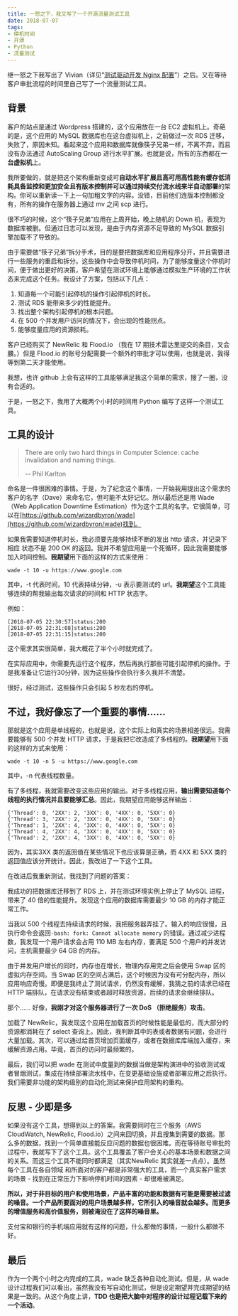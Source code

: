 ```yaml
---
title: 一怒之下，我又写了一个开源流量测试工具
date: 2018-07-07
tags:
- 停机时间
- 开源
- Python
- 流量测试
---
```


继一怒之下我写出了 Vivian（详见“[测试驱动开发 Nginx 配置](https://www.guyu.me/blogs/2018-06-12-tdd-in-nginx)”）之后。又在等待客户审批流程的时间里自己写了一个流量测试工具。

## 背景

客户的站点是通过 Wordpress 搭建的，这个应用放在一台 EC2 虚拟机上。奇葩的是，这个应用的 MySQL 数据库也在这台虚拟机上，之前做过一次 RDS 迁移，失败了，原因未知。看起来这个应用和数据库就像筷子兄弟一样，不离不弃，而且没有办法通过 AutoScaling Group 进行水平扩展。也就是说，所有的东西都在**一台虚拟机**上。

我所要做的，就是把这个架构重新变成可**自动水平扩展且高可用高性能有缓存低消耗具备监控和更加安全且有版本控制并可以通过持续交付流水线来半自动部署**的架构。你可以重新读一下上一句加粗文字的内容。没错，目前他们连版本控制都没有，所有的操作在服务器上通过 mv 之间 scp 进行。

很不巧的时候，这个“筷子兄弟”应用在上周开始，晚上随机的 Down 机，表现为数据库被删。但通过日志可以发现，是由于内存资源不足导致的 MySQL 数据引擎加载不了导致的。

由于需要做“筷子兄弟”拆分手术，目的是要把数据库和应用程序分开，并且需要进行一些服务的重启和拆分。这些操作中会导致停机时间，为了能够度量这个停机时间，便于做出更好的决策，客户希望在测试环境上能够通过模拟生产环境的工作状态来完成这个任务。我设计了方案，包括以下几点：

1. 知道每一个可能引起停机的操作引起停机的时长。
2. 测试 RDS 能带来多少的性能提升。
3. 找出整个架构引起停机的根本问题。
4. 在 500 个并发用户访问的情况下，会出现的性能拐点。
5. 能够度量应用的资源损耗。

客户已经购买了 NewRelic 和 Flood.io （我在 17 期技术雷达里提交的条目，叉会腰。）但是 Flood.io 的账号分配需要一个额外的审批才可以使用，也就是说，我得等到第二天才能使用。

我想，也许 github 上会有这样的工具能够满足我这个简单的需求，搜了一圈，没有合适的。

于是，一怒之下，我用了大概两个小时的时间用 Python 编写了这样一个测试工具。

## 工具的设计

> There are only two hard things in Computer Science: cache invalidation and naming things.
>
> -- Phil Karlton

命名是一件很困难的事情。于是，为了纪念这个事情，一开始我用提出这个需求的客户的名字（Dave）来命名它，但可能不太好记忆。所以最后还是用 Wade （Web Application Downtime Estimation）作为这个工具的名字。它很简单，可以在[https://github.com/wizardbyron/wade](https://github.com/wizardbyron/wade)找到。

如果我需要知道停机时长，我必须要先能够持续不断的发出 http 请求，并记录下相应 状态不是 200 OK 的返回。我并不希望应用是一个死循环，因此我需要能够加入时间控制。**我期望**用下面的这样的方式来使用：

`wade -t 10 -u https://www.google.com`

其中，-t 代表时间，10 代表持续分钟，-u 表示要测试的 url。**我期望**这个工具能够连续的帮我输出每次请求的时间和 HTTP 状态字。

例如：

```shell
[2018-07-05 22:30:57]status:200
[2018-07-05 22:31:08]status:200
[2018-07-05 22:31:15]status:200
```

这个需求其实很简单，我大概花了半个小时就完成了。

在实际应用中，你需要先运行这个程序，然后再执行那些可能引起停机的操作。于是我准备让它运行30分钟，因为这些操作会执行多久我并不清楚。

很好，经过测试，这些操作只会引起 5 秒左右的停机。

## 不过，我好像忘了一个重要的事情……

那就是这个应用是单线程的，也就是说，这个实际上和真实的场景相差很远。我需要能够有 500 个并发 HTTP 请求，于是我把它改造成了多线程的。**我期望**用下面的这样的方式来使用：

`wade -t 10 -n 5 -u https://www.google.com`

其中，-n 代表线程数量。

有了多线程，我就需要改变这些应用的输出。对于多线程应用，**输出需要知道每个线程的执行情况并且要能够汇总**。因此，我期望应用能够这样输出：

```shell
{'Thread': 0, '2XX': 2, '3XX': 0, '4XX': 0, '5XX': 0}
{'Thread': 3, '2XX': 2, '3XX': 0, '4XX': 0, '5XX': 0}
{'Thread': 1, '2XX': 4, '3XX': 0, '4XX': 0, '5XX': 0}
{'Thread': 4, '2XX': 4, '3XX': 0, '4XX': 0, '5XX': 0}
{'Thread': 2, '2XX': 4, '3XX': 0, '4XX': 0, '5XX': 0}
```

因为，其实3XX 类的返回值在某些情况下也应该算是正确，而 4XX 和 5XX 类的返回值应该分开统计。因此，我改进了一下这个工具。

在改进后我重新测试，我找到了问题的答案：

我成功的把数据库迁移到了 RDS 上，并在测试环境实例上停止了 MySQL 进程，带来了 40 倍的性能提升。发现这个应用的数据库需要最少 10 GB 的内存才能正常工作。

当我以 500 个线程去持续请求的时候，我把服务器弄挂了。输入的响应很慢，且执行命令会返回`-bash: fork: Cannot allocate memory` 的错误。通过减少进程数，我发现一个用户请求会占用 110 MB 左右内存，要满足 500 个用户的并发访问，主机需要最少 64 GB 的内存。

由于并发用户增长的同时，内存也在增长，物理内存用完之后会使用 Swap 区的虚拟内存空间。当 Swap 区的空间占满后，这个时候因为没有可分配内存，所以应用响应奇慢。即便是我终止了测试请求，仍然没有缓解，我猜之前的请求已经在 HTTP 端排队，在请求没有结束或者超时释放资源，后续的请求会继续排队。

那个…… 好像，**我刚才对这个服务器进行了一次 DoS （拒绝服务）攻击**。

加载了 NewRelic，我发现这个应用在加载首页的时候性能是最低的，而大部分的资源都消耗在了 select 查询上。因此，我判断其中的表或者数据有问题，会进行大量加载。其次，可以通过给首页增加页面缓存，或者在数据库库端加入缓存，来缓解资源占用。毕竟，首页的访问时最频繁的。

最后，我们可以把 wade 在测试中度量到的数据当做是架构演进中的验收测试或者冒烟测试，集成在持续部署流水线中，在变更基础设施或者部署应用之后执行。我们需要非功能的架构级别的自动化测试来保护应用架构的重构。

## 反思 - 少即是多

如果没有这个工具，想得到以上的答案。我需要同时在三个服务（AWS  CloudWatch, NewRelic, Flood.io）之间来回切换，并且搜集到需要的数据。那么多的数据，找到一个简单直接能反应问题的数据也很困难。而在等待账号审批的过程中，我就写下了这个工具。这个工具覆盖了客户会关心的基本场景和数据之间的关系。而这三个工具不能同时都满足（其实NewRelic 其实就差一点点）。虽然每个工具在各自领域 和所面对的客户都是非常强大的工具，而一个真实客户需求的场景 - 找到在正常压力下影响停机时间的因素 - 却很难被满足。

**所以，对于非目标的用户和使用场景，产品丰富的功能和数据有可能是需要被过滤的噪音。一个产品所要面对的用户场景越多样，它所引入的噪音就会越多。而更多的增值服务和高价值服务，则被淹没在了这样的噪音里。**

支付宝和银行的手机端应用就有这样的问题，什么都做的事情，一般什么都做不好。

## 最后

作为一个两个小时之内完成的工具，wade 缺乏各种自动化测试。但是，从 wade 设计过程我们可以看出，虽然我没有写自动化测试，但是设定期望并完成期望的结果是一致的。从这个角度上讲，**TDD 也是把大脑中对程序的设计过程记载下来的一个活动**。
